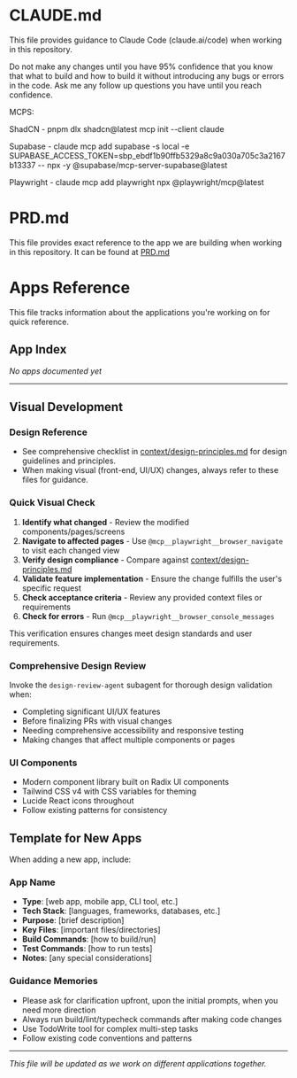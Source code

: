 # CLAUDE.md

This file provides guidance to Claude Code (claude.ai/code) when working in this repository. 

Do not make any changes until you have 95% confidence that you know that what to build and how to build it without introducing any bugs or errors in the code. Ask me any follow up questions you have until you reach confidence. 

MCPS:

ShadCN - pnpm dlx shadcn@latest mcp init --client claude

Supabase - claude mcp add supabase -s local -e SUPABASE_ACCESS_TOKEN=sbp_ebdf1b90ffb5329a8c9a030a705c3a2167b13337 -- npx -y @supabase/mcp-server-supabase@latest


Playwright - claude mcp add playwright npx @playwright/mcp@latest

# PRD.md

This file provides exact reference to the app we are building when working in this repository. It can be found at [PRD.md](PRD.md)

# Apps Reference

This file tracks information about the applications you're working on for quick reference.

## App Index

*No apps documented yet*

---
## Visual Development

### Design Reference
- See comprehensive checklist in [context/design-principles.md](context/design-principles.md) for design guidelines and principles.
- When making visual (front-end, UI/UX) changes, always refer to these files for guidance.

### Quick Visual Check
1. **Identify what changed** - Review the modified components/pages/screens
2. **Navigate to affected pages** - Use `@mcp__playwright__browser_navigate` to visit each changed view
3. **Verify design compliance** - Compare against [context/design-principles.md](context/design-principles.md)
4. **Validate feature implementation** - Ensure the change fulfills the user's specific request
5. **Check acceptance criteria** - Review any provided context files or requirements
6. **Check for errors** - Run `@mcp__playwright__browser_console_messages`

This verification ensures changes meet design standards and user requirements.

### Comprehensive Design Review
Invoke the `design-review-agent` subagent for thorough design validation when:
- Completing significant UI/UX features
- Before finalizing PRs with visual changes
- Needing comprehensive accessibility and responsive testing
- Making changes that affect multiple components or pages

### UI Components
- Modern component library built on Radix UI components
- Tailwind CSS v4 with CSS variables for theming
- Lucide React icons throughout
- Follow existing patterns for consistency

## Template for New Apps

When adding a new app, include:

### App Name
- **Type**: [web app, mobile app, CLI tool, etc.]
- **Tech Stack**: [languages, frameworks, databases, etc.]
- **Purpose**: [brief description]
- **Key Files**: [important files/directories]
- **Build Commands**: [how to build/run]
- **Test Commands**: [how to run tests]
- **Notes**: [any special considerations]



### Guidance Memories
- Please ask for clarification upfront, upon the initial prompts, when you need more direction
- Always run build/lint/typecheck commands after making code changes
- Use TodoWrite tool for complex multi-step tasks
- Follow existing code conventions and patterns

---

*This file will be updated as we work on different applications together.*